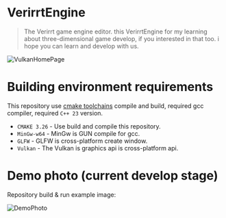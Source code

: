 # VerirrtEngine

> The Verirrt game engine editor. this VerirrtEngine for my learning about three-dimensional game develop, if you interested in that too. i hope you can learn and develop with us.

![VulkanHomePage](https://github.com/bit-fashion/VerirrtEngine/blob/master/Engine/Resource/VulkanHomePage.png)

# Building environment requirements

This repository use [cmake toolchains](https://cmake.org/) compile and build, required gcc compiler, required `C++ 23` version.

- `CMAKE 3.26` - Use build and compile this repository.
- `MinGw-w64` - MinGw is GUN compile for gcc.
- `GLFW` - GLFW is cross-platform create window.
- `Vulkan` - The Vulkan is graphics api is cross-platform api.

# Demo photo (current develop stage)

Repository build & run example image:

![DemoPhoto](https://github.com/bit-fashion/VerirrtEngine/blob/master/Doc/DemoPhoto.png)
